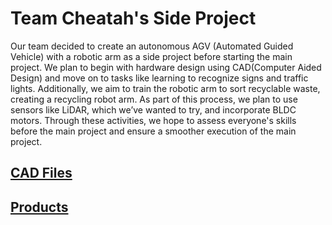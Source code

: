 # Team Cheatah's Side Project

Our team decided to create an autonomous AGV (Automated Guided Vehicle) with a robotic arm as a side project before starting the main project. 
We plan to begin with hardware design using CAD(Computer Aided Design) and move on to tasks like learning to recognize signs and traffic lights. Additionally, we aim to train the robotic arm to sort recyclable waste, creating a recycling robot arm. 
As part of this process, we plan to use sensors like LiDAR, which we’ve wanted to try, and incorporate BLDC motors. Through these activities, we hope to assess everyone's skills before the main project and ensure a smoother execution of the main project.

## [CAD Files]()

## [Products]()
